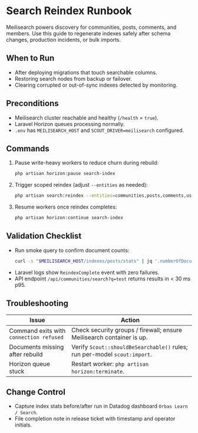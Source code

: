 # Search Reindex Runbook

Meilisearch powers discovery for communities, posts, comments, and members.
Use this guide to regenerate indexes safely after schema changes, production
incidents, or bulk imports.

## When to Run

- After deploying migrations that touch searchable columns.
- Restoring search nodes from backup or failover.
- Clearing corrupted or out-of-sync indexes detected by monitoring.

## Preconditions

- Meilisearch cluster reachable and healthy (`/health` = `true`).
- Laravel Horizon queues processing normally.
- `.env` has `MEILISEARCH_HOST` and `SCOUT_DRIVER=meilisearch` configured.

## Commands

1. Pause write-heavy workers to reduce churn during rebuild:
   ```bash
   php artisan horizon:pause search-index
   ```
2. Trigger scoped reindex (adjust `--entities` as needed):
   ```bash
   php artisan search:reindex --entities=communities,posts,comments,users
   ```
3. Resume workers once reindex completes:
   ```bash
   php artisan horizon:continue search-index
   ```

## Validation Checklist

- Run smoke query to confirm document counts:
  ```bash
  curl -s "$MEILISEARCH_HOST/indexes/posts/stats" | jq '.numberOfDocuments'
  ```
- Laravel logs show `ReindexComplete` event with zero failures.
- API endpoint `/api/communities/search?q=test` returns results in < 30 ms p95.

## Troubleshooting

| Issue | Action |
| --- | --- |
| Command exits with `connection refused` | Check security groups / firewall; ensure Meilisearch container is up. |
| Documents missing after rebuild | Verify `Scout::shouldBeSearchable()` rules; run per-model `scout:import`. |
| Horizon queue stuck | Restart worker: `php artisan horizon:terminate`. |

## Change Control

- Capture index stats before/after run in Datadog dashboard `Orbas Learn / Search`.
- File completion note in release ticket with timestamp and operator initials.
